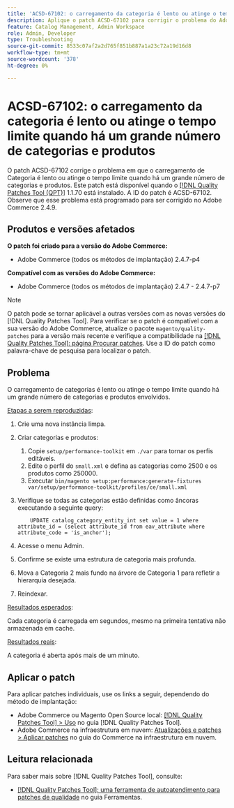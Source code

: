 ```yaml
---
title: 'ACSD-67102: o carregamento da categoria é lento ou atinge o tempo limite quando há um grande número de categorias e produtos'
description: Aplique o patch ACSD-67102 para corrigir o problema do Adobe Commerce em que o carregamento de categoria é lento ou atinge o tempo limite quando há um grande número de categorias e produtos.
feature: Catalog Management, Admin Workspace
role: Admin, Developer
type: Troubleshooting
source-git-commit: 8533c07af2a2d765f851b887a1a23c72a19d16d8
workflow-type: tm+mt
source-wordcount: '378'
ht-degree: 0%

---
```



# ACSD-67102: o carregamento da categoria é lento ou atinge o tempo limite quando há um grande número de categorias e produtos

O patch ACSD-67102 corrige o problema em que o carregamento de Categoria é lento ou atinge o tempo limite quando há um grande número de categorias e produtos. Este patch está disponível quando o [[!DNL Quality Patches Tool (QPT)]](/help/tools/quality-patches-tool/quality-patches-tool-to-self-serve-quality-patches.md) 1.1.70 está instalado. A ID do patch é ACSD-67102. Observe que esse problema está programado para ser corrigido no Adobe Commerce 2.4.9.

## Produtos e versões afetados

**O patch foi criado para a versão do Adobe Commerce:**

* Adobe Commerce (todos os métodos de implantação) 2.4.7-p4

**Compatível com as versões do Adobe Commerce:**

* Adobe Commerce (todos os métodos de implantação) 2.4.7 - 2.4.7-p7

>[!NOTE]
>
>O patch pode se tornar aplicável a outras versões com as novas versões do [!DNL Quality Patches Tool]. Para verificar se o patch é compatível com a sua versão do Adobe Commerce, atualize o pacote `magento/quality-patches` para a versão mais recente e verifique a compatibilidade na [[!DNL Quality Patches Tool]: página Procurar patches](https://experienceleague.adobe.com/tools/commerce-quality-patches/index.html). Use a ID do patch como palavra-chave de pesquisa para localizar o patch.

## Problema

O carregamento de categorias é lento ou atinge o tempo limite quando há um grande número de categorias e produtos envolvidos.

<u>Etapas a serem reproduzidas</u>:

1. Crie uma nova instância limpa.
1. Criar categorias e produtos:
   1. Copie `setup/performance-toolkit` em `./var` para tornar os perfis editáveis.
   1. Edite o perfil do `small.xml` e defina as categorias como 2500 e os produtos como 250000.
   1. Executar `bin/magento setup:performance:generate-fixtures var/setup/performance-toolkit/profiles/ce/small.xml`
1. Verifique se todas as categorias estão definidas como âncoras executando a seguinte query:

   ```
       UPDATE catalog_category_entity_int set value = 1 where attribute_id = (select attribute_id from eav_attribute where attribute_code = 'is_anchor'); 
   ```

1. Acesse o menu Admin.
1. Confirme se existe uma estrutura de categoria mais profunda.
1. Mova a Categoria 2 mais fundo na árvore de Categoria 1 para refletir a hierarquia desejada.
1. Reindexar.

<u>Resultados esperados</u>:

Cada categoria é carregada em segundos, mesmo na primeira tentativa não armazenada em cache.

<u>Resultados reais</u>:

A categoria é aberta após mais de um minuto.

## Aplicar o patch

Para aplicar patches individuais, use os links a seguir, dependendo do método de implantação:

* Adobe Commerce ou Magento Open Source local: [[!DNL Quality Patches Tool] > Uso](/help/tools/quality-patches-tool/usage.md) no guia [!DNL Quality Patches Tool].
* Adobe Commerce na infraestrutura em nuvem: [Atualizações e patches > Aplicar patches](https://experienceleague.adobe.com/docs/commerce-cloud-service/user-guide/develop/upgrade/apply-patches.html) no guia do Commerce na infraestrutura em nuvem.

## Leitura relacionada

Para saber mais sobre [!DNL Quality Patches Tool], consulte:

* [[!DNL Quality Patches Tool]: uma ferramenta de autoatendimento para patches de qualidade](/help/tools/quality-patches-tool/quality-patches-tool-to-self-serve-quality-patches.md) no guia Ferramentas.
